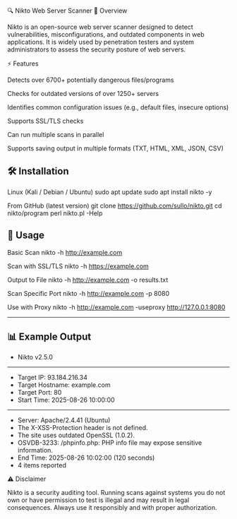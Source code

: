🔍 Nikto Web Server Scanner
📌 Overview

Nikto is an open-source web server scanner designed to detect vulnerabilities, misconfigurations, and outdated components in web applications. It is widely used by penetration testers and system administrators to assess the security posture of web servers.

⚡ Features

Detects over 6700+ potentially dangerous files/programs

Checks for outdated versions of over 1250+ servers

Identifies common configuration issues (e.g., default files, insecure options)

Supports SSL/TLS checks

Can run multiple scans in parallel

Supports saving output in multiple formats (TXT, HTML, XML, JSON, CSV)

## 🛠️ Installation
Linux (Kali / Debian / Ubuntu)
sudo apt update
sudo apt install nikto -y

From GitHub (latest version)
git clone https://github.com/sullo/nikto.git
cd nikto/program
perl nikto.pl -Help

## 🚀 Usage
Basic Scan
nikto -h http://example.com

Scan with SSL/TLS
nikto -h https://example.com

Output to File
nikto -h http://example.com -o results.txt

Scan Specific Port
nikto -h http://example.com -p 8080

Use with Proxy
nikto -h http://example.com -useproxy http://127.0.0.1:8080

---

## 📊 Example Output
- Nikto v2.5.0
---------------------------------------------------------------------------
+ Target IP:          93.184.216.34
+ Target Hostname:    example.com
+ Target Port:        80
+ Start Time:         2025-08-26 10:00:00
---------------------------------------------------------------------------
+ Server: Apache/2.4.41 (Ubuntu)
+ The X-XSS-Protection header is not defined.
+ The site uses outdated OpenSSL (1.0.2).
+ OSVDB-3233: /phpinfo.php: PHP info file may expose sensitive information.
+ End Time:           2025-08-26 10:02:00 (120 seconds)
+ 4 items reported

⚠️ Disclaimer

Nikto is a security auditing tool. Running scans against systems you do not own or have permission to test is illegal and may result in legal consequences. Always use it responsibly and with proper authorization.
